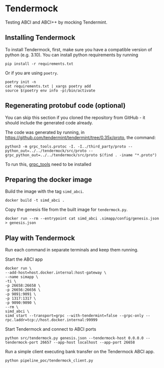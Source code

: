 # Tendermock

Testing ABCI and ABCI++ by mocking Tendermint.

## Installing Tendermock

To install Tendermock, first, make sure you have a compatible version of python (e.g. 3.10).
You can install python requirements by running

```
pip install -r requirements.txt
```

Or if you are using `poetry`.

```
poetry init -n
cat requirements.txt | xargs poetry add
source $(poetry env info -p)/bin/activate
```

## Regenerating protobuf code (optional)

You can skip this section if you cloned the repository from GitHub - it should include the generated code already.

The code was generated by running, in https://github.com/tendermint/tendermint/tree/0.35x/proto, the command:

```
python3 -m grpc_tools.protoc -I. -I../third_party/proto --python_out=../../tendermock/src/proto --grpc_python_out=../../tendermock/src/proto $(find . -iname "*.proto")
```

To run this, [grpc_tools](https://grpc.io/docs/languages/python/quickstart/) need to be installed

## Preparing the docker image

Build the image with the tag `simd_abci`.

```
docker build -t simd_abci .
```

Copy the genesis file from the built image for `tendermock.py`.

```
docker run --rm --entrypoint cat simd_abci .simapp/config/genesis.json > genesis.json
```

## Play with Tendermock

Run each command in separate terminals and keep them running.

Start the ABCI app

```
docker run \
--add-host=host.docker.internal:host-gateway \
--name simapp \
-ti \
-p 26658:26658 \
-p 26656:26656 \
-p 9091:9091 \
-p 1317:1317 \
-p 9090:9090 \
--rm \
simd_abci \
simd start --transport=grpc --with-tendermint=false --grpc-only --rpc.laddr=tcp://host.docker.internal:99999
```

Start Tendermock and connect to ABCI ports

```
python src/tendermock.py genesis.json --tendermock-host 0.0.0.0 --tendermock-port 26657 --app-host localhost --app-port 26658
```

Run a simple client executing bank transfer on the Tendermock ABCI app.

```
python pipeline_poc/tendermock_client.py
```
